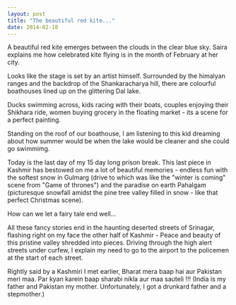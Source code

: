```yaml
---
layout: post
title: "The beautiful red kite..."
date: 2014-02-10
---
```


A beautiful red kite emerges between the clouds in the clear blue sky. Saira explains me how celebrated kite flying is in the month of February at her city.

Looks like the stage is set by an artist himself. Surrounded by the himalyan ranges and the backdrop of the Shankaracharya hill, there are colourful boathouses lined up on the glittering Dal lake. 

Ducks swimming across, kids racing with their boats, couples enjoying their Shikhara ride, women buying grocery in the floating market - its a scene for a perfect painting.

Standing on the roof of our boathouse, I am listening to this kid dreaming about how summer would be when the lake would be cleaner and she could go swimmimg.

Today is the last day of my 15 day long prison break. This last piece in Kashmir has bestowed on me a lot of beautiful memories - endless fun with the softest snow in Gulmarg (drive to which was like the "winter is coming" scene from "Game of thrones") and the paradise on earth Pahalgam (picturesque snowfall amidst the pine tree valley filled in snow - like that perfect Christmas scene).

How can we let a fairy tale end well...

All these fancy stories end in the haunting deserted streets of Srinagar, flashing right on my face the other half of Kashmir - Peace and beauty of this pristine valley shredded into pieces. Driving through the high alert streets under curfew, I explain my need to go to the airport to the policemen at the start of each street.

Rightly said by a Kashmiri I met earlier, Bharat mera baap hai aur Pakistan meri maa. Par kyan karein baap sharabi nikla aur maa sauteli !!! (India is my father and Pakistan my mother. Unfortunately, I got a drunkard father and a stepmother.)
